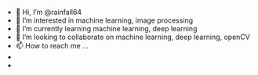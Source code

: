 - 👋 Hi, I’m @rainfall64
- 👀 I’m interested in machine learning, image processing
- 🌱 I’m currently learning machine learning, deep learning
- 💞️ I’m looking to collaborate on machine learning, deep learning, openCV
- 📫 How to reach me ...
- 
- 

<!---
rainfall64/rainfall64 is a ✨ special ✨ repository because its `README.md` (this file) appears on your GitHub profile.
You can click the Preview link to take a look at your changes.
--->
